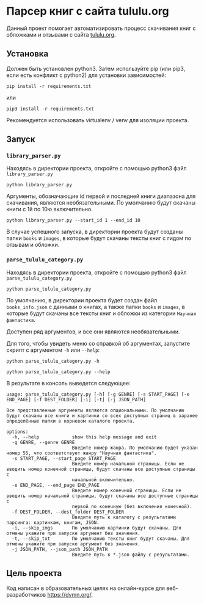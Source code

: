 # Парсер книг с сайта tululu.org

Данный проект помогает автоматизировать процесс скачивания книг с обложками и отзывами с сайта [tululu.org](tululu.org).


## Установка

Должен быть установлен python3.
Затем используйте pip (или pip3, если есть конфликт с python2) для установки зависимостей:

```
pip install -r requirements.txt
```

или

```
pip3 install -r requirements.txt
```

Рекомендуется использовать virtualenv / venv для изоляции проекта.


## Запуск

### `library_parser.py`

Находясь в директории проекта, откройте с помощью python3 файл `library_parser.py`

```
python library_parser.py
```

Аргументы, обозначающие id первой и последней книги диапазона для скачивания, являются необязательными. По умолчанию будут скачаны книги с 1й по 10ю включительно.

```
python library_parser.py --start_id 1 --end_id 10
```

В случае успешного запуска, в директории проекта будут созданы папки `books` и `images`, в которые будут скачаны тексты книг с гидом по отзывам и обложки.

### `parse_tululu_category.py`

Находясь в директории проекта, откройте с помощью python3 файл `parse_tululu_category.py`

```
python parse_tululu_category.py
```
По умолчанию, в директории проекта будет создан файл `books_info.json` с данными о книгах, а также папки `books` и `images`, в которые будут скачаны все тексты книг и обложки из категории `Научная фантастика`.

Доступен ряд аргументов, и все они являются необязательными.

Для того, чтобы увидеть меню со справкой об аргументах, запустите скрипт с аргументом `-h` или `--help`:

```
python parse_tululu_category.py -h
```

```
python parse_tululu_category.py --help
```

В результате в консоль выведется следующее:

```
usage: parse_tululu_category.py [-h] [-g GENRE] [-s START_PAGE] [-e END_PAGE] [-f DEST_FOLDER] [-i] [-t] [-j JSON_PATH]

Все представленные аргументы являются опциональными. По умолчанию будут скачаны все книги и картинки со всех доступных страниц в заранее
определённые папки в корневом каталоге проекта.

options:
  -h, --help            show this help message and exit
  -g GENRE, --genre GENRE
                        Введите номер жанра. По умолчанию будет указан номер 55, что соответствует жанру "Научная фантастика".
  -s START_PAGE, --start_page START_PAGE
                        Введите номер начальной страницы. Если не вводить номер конечной страницы, будут скачаны все доступные страницы с
                        начальной включительно.
  -e END_PAGE, --end_page END_PAGE
                        Введите номер конечной страницы. Если не вводить номер начальной страницы, будут скачаны все доступные страницы с
                        первой по конечную (без включения конечной).
  -f DEST_FOLDER, --dest_folder DEST_FOLDER
                        Введите путь к каталогу с результатами парсинга: картинкам, книгам, JSON.
  -i, --skip_imgs       По умолчанию картинки будут скачаны. Для отмены укажите при запуске аргумент без значения.
  -t, --skip_txt        По умолчанию тексты книг будут скачаны. Для отмены укажите при запуске аргумент без значения.
  -j JSON_PATH, --json_path JSON_PATH
                        Введите путь к *.json файлу с результатами.
```

## Цель проекта

Код написан в образовательных целях на онлайн-курсе для веб-разработчиков https://dvmn.org/.